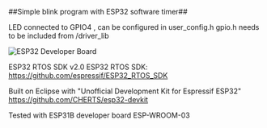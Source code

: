 ##Simple blink program with ESP32 software timer##

LED connected to GPIO4 , can be configured in user_config.h
gpio.h needs to be included from /driver_lib

![ESP32 Developer Board](/images/ESP31B.jpg)

ESP32 RTOS SDK v2.0
ESP32 RTOS SDK: https://github.com/espressif/ESP32_RTOS_SDK

Built on Eclipse with "Unofficial Development Kit for Espressif ESP32"
https://github.com/CHERTS/esp32-devkit

Tested with ESP31B developer board ESP-WROOM-03